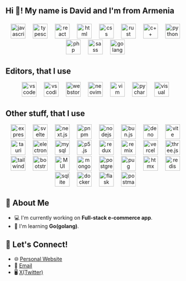 <h2 align="left">Hi 👋! My name is David and I'm from Armenia</h2>


###

<div class="langs" align="center"/>
  <img src="https://iconlib.onrender.com/icon/js" height="40" alt="javascript"/>
  <img width="12" />
  <img src="https://iconlib.onrender.com/icon/TypeScript" height="40" alt="typescript"/>
  <img width="12" />  
  <img src="https://iconlib.onrender.com/icon/React-Dark" height="40" alt="react"/>
  <img width="12" />
  <img src="https://iconlib.onrender.com/icon/html" height="40" alt="html"/>
  <img width="12" />
  <img src="https://iconlib.onrender.com/icon/css" height="40" alt="css"/>
  <img width="12" />
  <img src="https://iconlib.onrender.com/icon/Rust" height="40" alt="rust"/>
  <img width="12" />
  <img src="https://iconlib.onrender.com/icon/cpp" height="40" alt="c++"/>
  <img width="12" />
  <img src="https://iconlib.onrender.com/icon/Python-Dark" height="40" alt="python"/>
  <img width="12" />
  <img src="https://iconlib.onrender.com/icon/PHP-Dark" height="40" alt="php"/>
  <img width="12" />
  <img src="https://iconlib.onrender.com/icon/Sass" height="40" alt="sass"/>
  <img width="12" />
  <img src="https://iconlib.onrender.com/icon/golang" height="40" alt="golang"/>
  <img width="12" />
</div>

<h2 align="left">Editors, that I use</h2> 
<div align="center">
<img src="https://iconlib.onrender.com/icon/VSCode-Dark" height="40" alt="vscode"/>
  <img width="12" />
<img src="https://iconlib.onrender.com/icon/VSCodium-Dark" height="40" alt="vscodium"/>
  <img width="12" />
<img src="https://iconlib.onrender.com/icon/WebStorm-Dark" height="40" alt="webstorm"/>
  <img width="12" />
<img src="https://iconlib.onrender.com/icon/NeoVim-Dark" height="40" alt="neovim"/>
  <img width="12" />
<img src="https://iconlib.onrender.com/icon/VIM-Dark" height="40" alt="vim"/>
  <img width="12" />
<img src="https://iconlib.onrender.com/icon/PyCharm-Dark" height="40" alt="pycharm"/>
  <img width="12" />
<img src="https://iconlib.onrender.com/icon/VisualStudio-Dark" height="40" alt="visual studio"/>
  <img width="12" />
</div>

<h2 align="left">Other stuff, that I use</h2> 
<div align="center">
<img src="https://iconlib.onrender.com/icon/express-dark" height="40" alt="express"/>
  <img width="12" />
  <img src="https://iconlib.onrender.com/icon/Svelte" height="40" alt="svelte"/>
  <img width="12" />
  <img src="https://iconlib.onrender.com/icon/NextJS-Dark" height="40" alt="next.js"/>
  <img width="12" />
  <img src="https://iconlib.onrender.com/icon/Pnpm-Dark" height="40" alt="pnpm"/>
  <img width="12" />
  <img src="https://iconlib.onrender.com/icon/NodeJS-Dark" height="40" alt="nodejs"/>
  <img width="12" />
  <img src="https://iconlib.onrender.com/icon/bun-dark" height="40" alt="bun.js"/>
  <img width="12" />
  <img src="https://iconlib.onrender.com/icon/deno-Dark" height="40" alt="deno"/>
  <img width="12" />
  <img src="https://iconlib.onrender.com/icon/Vite-Dark" height="40" alt="vite"/>
  <img width="12" />
   <img src="https://iconlib.onrender.com/icon/Tauri-Dark" height="40" alt="tauri"/>
  <img width="12" />
  <img src="https://iconlib.onrender.com/icon/electron" height="40" alt="electron"/>
  <img width="12" />
  <img src="https://iconlib.onrender.com/icon/MySQL-Dark" height="40" alt="mysql"/>
  <img width="12" />
  <img src="https://iconlib.onrender.com/icon/p5js" height="40" alt="p5.js"/>
  <img width="12" />
  <img src="https://iconlib.onrender.com/icon/Redux" height="40" alt="redux"/>
  <img width="12"/>
  <img src="https://iconlib.onrender.com/icon/Remix-Dark" height="40" alt="remix"/>
  <img width="12" />
  <img src="https://iconlib.onrender.com/icon/Vercel-Dark" height="40" alt="vercel"/>
  <img width="12" />
  <img src="https://iconlib.onrender.com/icon/ThreeJS-Dark" height="40" alt="three.js"/>
  <img width="12" />
  <img src="https://iconlib.onrender.com/icon/TailwindCSS-Dark" height="40" alt="tailwindcss"/>
  <img width="12" />
  <img src="https://iconlib.onrender.com/icon/bootstrap" height="40" alt="bootstrap"/>
  <img width="12" />
  <img src="https://iconlib.onrender.com/icon/MaterialUI-Dark" height="40" alt="MUI"/>
  <img width="12" />
   <img src="https://iconlib.onrender.com/icon/MongoDB" height="40" alt="mongodb"/>
  <img width="12" />
  <img src="https://iconlib.onrender.com/icon/PostgreSQL-Dark" height="40" alt="postgres"/>
  <img width="12" />
   <img src="https://iconlib.onrender.com/icon/Pug-Dark" height="40" alt="pug"/>
  <img width="12" />
  <img src="https://iconlib.onrender.com/icon/htmx-dark" height="40" alt="htmx"/>
  <img width="12" />
  <img src="https://iconlib.onrender.com/icon/Redis-Dark" height="40" alt="redis"/>
  <img width="12" />
  <img src="https://iconlib.onrender.com/icon/SQLite" height="40" alt="sqlite"/>
  <img width="12" />
  <img src="https://iconlib.onrender.com/icon/docker" height="40" alt="docker"/>
  <img width="12" />
  <img src="https://iconlib.onrender.com/icon/flask-dark" height="40" alt="flask"/>
  <img width="12" />
  <img src="https://iconlib.onrender.com/icon/Postman" height="40" alt="postman"/>
  <img width="12" />
</div>


## 🚀 About Me

- 💻 I'm currently working on **Full-stack e-commerce app**.
- 🌱 I'm learning **Go(golang)**.

## 📣 Let's Connect!

- 🌐 [Personal Website](https://david-balishyan.vercel.app)
- 📧 [Email](mailto:davidbalishyan12@gmail.com)
- 🖥️ [X(Twitter)](https://x.com/David4613897512)

